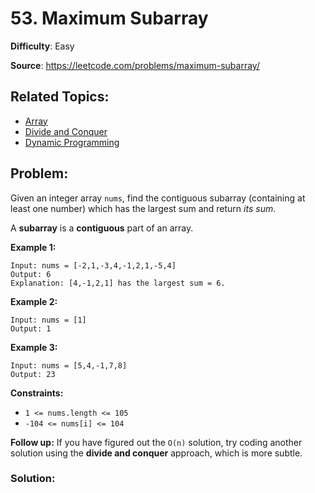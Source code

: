 # 53. Maximum Subarray

**Difficulty**: Easy

**Source**: https://leetcode.com/problems/maximum-subarray/

## Related Topics:

* [Array](https://leetcode.com/tag/array/)
* [Divide and Conquer](https://leetcode.com/tag/divide-and-conquer/)
* [Dynamic Programming](https://leetcode.com/tag/dynamic-programming/)

## Problem:

Given an integer array `nums`, find the contiguous subarray (containing at least one number) which has the largest sum and return *its sum*.

A **subarray** is a **contiguous** part of an array.

**Example 1:**

```
Input: nums = [-2,1,-3,4,-1,2,1,-5,4]
Output: 6
Explanation: [4,-1,2,1] has the largest sum = 6.
```

**Example 2:**

```
Input: nums = [1]
Output: 1
```

**Example 3:**

```
Input: nums = [5,4,-1,7,8]
Output: 23
```

**Constraints:**

- `1 <= nums.length <= 105`
- `-104 <= nums[i] <= 104`

**Follow up:** If you have figured out the `O(n)` solution, try coding another solution using the **divide and conquer** approach, which is more subtle.

### Solution:


